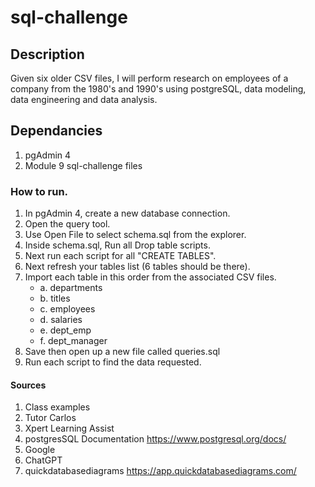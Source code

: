 # sql-challenge

## Description
Given six older CSV files, I will perform research on employees of a company from the 1980's and 1990's using postgreSQL, data modeling, data engineering and data analysis. 

## Dependancies
1. pgAdmin 4
2. Module 9 sql-challenge files
   
### How to run.
1. In pgAdmin 4, create a new database connection.
2. Open the query tool.
3. Use Open File to select schema.sql from the explorer. 
4. Inside schema.sql, Run all Drop table scripts.
5. Next run each script for all "CREATE TABLES".
6. Next refresh your tables list (6 tables should be there).
7. Import each table in this order from the associated CSV files. 
    - a. departments
    - b. titles
    - c. employees
    - d. salaries
    - e. dept_emp
    - f. dept_manager
8. Save then open up a new file called queries.sql
9. Run each script to find the data requested. 


#### Sources
1. Class examples
2. Tutor Carlos
3. Xpert Learning Assist
4. postgresSQL Documentation https://www.postgresql.org/docs/
5. Google
6. ChatGPT
7. quickdatabasediagrams
 https://app.quickdatabasediagrams.com/